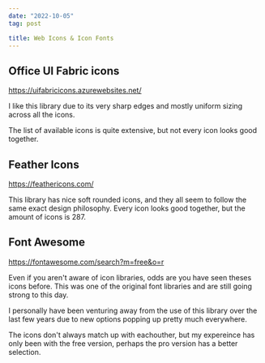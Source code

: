 ```yaml
---
date: "2022-10-05"
tag: post

title: Web Icons & Icon Fonts
---
```


## Office UI Fabric icons
https://uifabricicons.azurewebsites.net/



I like this library due to its very sharp edges and mostly uniform sizing across all the icons.

The list of available icons is quite extensive, but not every icon looks good together.




## Feather Icons
https://feathericons.com/

This library has nice soft rounded icons, and they all seem to follow the same exact design philosophy. Every icon looks good together, but the amount of icons is 287.




## Font Awesome
https://fontawesome.com/search?m=free&o=r


Even if you aren't aware of icon libraries, odds are you have seen theses icons before. This was one of the original font libraries and are still going strong to this day.

I personally have been venturing away from the use of this library over the last few years due to new options popping up pretty much everywhere.

The icons don't always match up with eachouther, but my expereince has only been with the free version, perhaps the pro version has a better selection.

